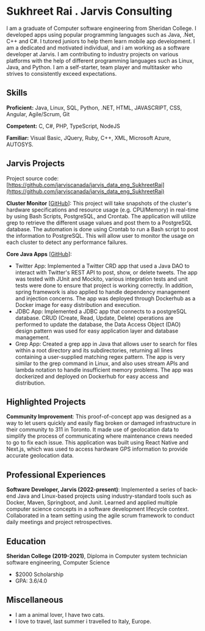 # Sukhreet Rai . Jarvis Consulting

I am a graduate of Computer software engineering from Sheridan College. I developed apps using popular programming languages such as Java, .Net, C++ and C#. I tutored juniors to help them learn mobile app development. I am a dedicated and motivated individual, and i am working as a software developer at Jarvis. I am contributing to industry projects on various platforms with the help of different programming languages such as Linux, Java, and Python. I am a self-starter, team player and multitasker who strives to consistently exceed expectations.

## Skills

**Proficient:** Java, Linux, SQL, Python, .NET, HTML, JAVASCRIPT, CSS, Angular, Agile/Scrum, Git

**Competent:** C, C#, PHP, TypeScript, NodeJS

**Familiar:** Visual Basic, JQuery, Ruby, C++, XML, Microsoft Azure, AUTOSYS. 

## Jarvis Projects

Project source code: [https://github.com/jarviscanada/jarvis_data_eng_SukhreetRai](https://github.com/jarviscanada/jarvis_data_eng_SukhreetRai)


**Cluster Monitor** [[GitHub](https://github.com/jarviscanada/jarvis_data_eng_SukhreetRai/tree/master/linux_sql)]: This project will take snapshots of the cluster's hardware specifications and resource usage (e.g. CPU/Memory) in real-time by using Bash Scripts, PostgreSQL, and Crontab. The application will utilize grep to retrieve the different usage values and post them to a PostgreSQL database. The automation is done using Crontab to run a Bash script to post the information to PostgreSQL. This will allow user to monitor the usage on each cluster to detect any performance failures.

**Core Java Apps** [[GitHub](https://github.com/jarviscanada/jarvis_data_eng_SukhreetRai/tree/master/core_java)]: 
 - Twitter App: Implemented a Twitter CRD app that used a Java DAO to interact with Twitter's REST API to post, show, or delete tweets. The app was tested with JUnit and Mockito, various integration tests and unit tests were done to ensure that project is working correctly. In addition, spring framework is also applied to handle dependency management and injection concerns. The app was deployed through Dockerhub as a Docker image for easy distribution and execution.
  - JDBC App: Implemented a JDBC app that connects to a postgreSQL database. CRUD (Create, Read, Update, Delete) operations are performed to update the database, the Data Access Object (DAO) design pattern was used for easy application layer and database management.
  - Grep App: Created a grep app in Java that allows user to search for files within a root directory and its subdirectories, returning all lines containing a user-supplied matching regex pattern. The app is very similar to the grep command in Linux, and also uses stream APIs and lambda notation to handle insufficient memory problems. The app was dockerized and deployed on Dockerhub for easy access and distribution.
  
<!--
**Springboot App** [[GitHub](https://github.com/jarviscanada/jarvis_data_eng_SukhreetRai/tree/master/springboot)]: not started

**Python Data Analytics** [[GitHub](https://github.com/jarviscanada/jarvis_data_eng_SukhreetRai/tree/master/python_data_anlytics)]: not started

**Hadoop** [[GitHub](https://github.com/jarviscanada/jarvis_data_eng_SukhreetRai/tree/master/hadoop)]: not started

**Spark** [[GitHub](https://github.com/jarviscanada/jarvis_data_eng_SukhreetRai/tree/master/spark)]: not started

**Cloud/DevOps** [[GitHub](https://github.com/jarviscanada/jarvis_data_eng_SukhreetRai/tree/master/cloud_devops)]: not started
-->

## Highlighted Projects
**Community Improvement**: This proof-of-concept app was designed as a way to let users quickly and easily flag broken or damaged infrastructure in their community to 311 in Toronto. It made use of geolocation data to simplify the process of communicating where maintenance crews needed to go to fix each issue. This application was built using React Native and Next.js, which was used to access hardware GPS information to provide accurate geolocation data.


## Professional Experiences

**Software Developer, Jarvis (2022-present)**: Implemented a series of back-end Java and Linux-based projects using industry-standard tools such as Docker, Maven, Springboot, and Junit. Learned and applied multiple computer science concepts in a software development lifecycle context. Collaborated in a team setting using the agile scrum framework to conduct daily meetings and project retrospectives.


## Education
**Sheridan College (2019-2021)**, Diploma in Computer system technician software engineering, Computer Science
- $2000 Scholarship
- GPA: 3.6/4.0


## Miscellaneous
- I am a animal lover, I have two cats. 
- I love to travel, last summer i travelled to Italy, Europe. 
